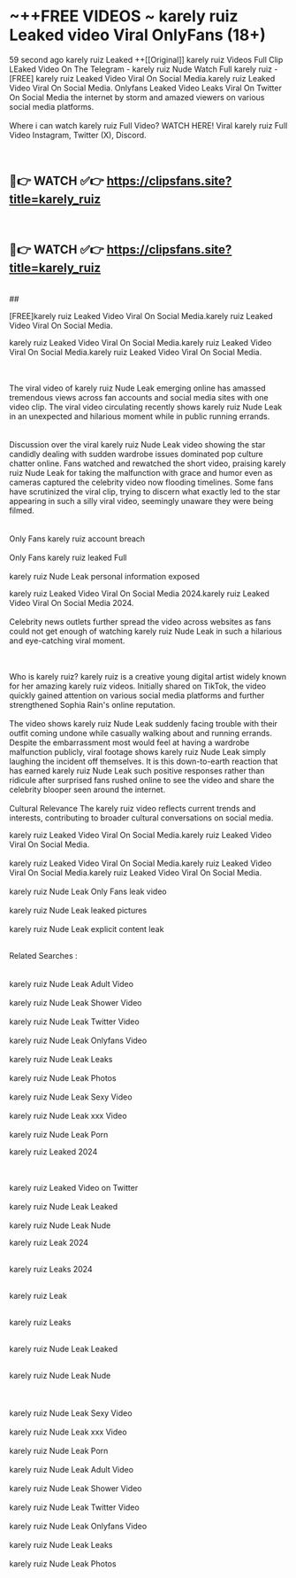 # ~++FREE VIDEOS ~ karely ruiz Leaked video Viral OnlyFans (18+)<br>


59 second ago karely ruiz Leaked ++[[Original]] karely ruiz Videos Full Clip LEaked Video On The Telegram  - karely ruiz Nude  Watch Full karely ruiz - [FREE] karely ruiz Leaked Video Viral On Social Media.karely ruiz Leaked Video Viral On Social Media.   Onlyfans Leaked Video Leaks Viral On Twitter On Social Media the internet by storm and amazed viewers on various social media platforms. <br><br>
Where i can watch karely ruiz Full Video? WATCH HERE! Viral karely ruiz Full Video Instagram, Twitter (X), Discord. <br>


 <br>

##  🔴👉 WATCH ✅👉  <a href="https://clipsfans.site?title=karely_ruiz&ref=git">https://clipsfans.site?title=karely_ruiz</a> <br>
  <br>

##  🔴👉 WATCH ✅👉  <a href="https://clipsfans.site?title=karely_ruiz&ref=git">https://clipsfans.site?title=karely_ruiz</a> <br>
  <br>
  ##



[FREE]karely ruiz Leaked Video Viral On Social Media.karely ruiz Leaked Video Viral On Social Media. <br>

karely ruiz Leaked Video Viral On Social Media.karely ruiz Leaked Video Viral On Social Media.karely ruiz Leaked Video Viral On Social Media. <br>


  <br>

  <br>
The viral video of karely ruiz Nude Leak emerging online has amassed tremendous views across fan accounts and social media sites with one video clip. The viral video circulating recently shows karely ruiz Nude Leak in an unexpected and hilarious moment while in public running errands.<br>
<br>


<br>
Discussion over the viral karely ruiz Nude Leak video showing the star candidly dealing with sudden wardrobe issues dominated pop culture chatter online. Fans watched and rewatched the short video, praising karely ruiz Nude Leak for taking the malfunction with grace and humor even as cameras captured the celebrity video now flooding timelines. Some fans have scrutinized the viral clip, trying to discern what exactly led to the star appearing in such a silly viral video, seemingly unaware they were being filmed.<br>
<br>
<br> 
Only Fans karely ruiz account breach<br>
<br>
Only Fans karely ruiz leaked Full <br>
<br>
karely ruiz Nude Leak personal information exposed<br>

karely ruiz Leaked Video Viral On Social Media 2024.karely ruiz Leaked Video Viral On Social Media 2024. <br>
<br>
Celebrity news outlets further spread the video across websites as fans could not get enough of watching karely ruiz Nude Leak in such a hilarious and eye-catching viral moment.<br>
<br>

<br>
Who is karely ruiz? karely ruiz is a creative young digital artist widely known for her amazing karely ruiz videos. Initially shared on TikTok, the video quickly gained attention on various social media platforms and further strengthened Sophia Rain's online reputation.<br>
<br>
The video shows karely ruiz Nude Leak suddenly facing trouble with their outfit coming undone while casually walking about and running errands. Despite the embarrassment most would feel at having a wardrobe malfunction publicly, viral footage shows karely ruiz Nude Leak simply laughing the incident off themselves. It is this down-to-earth reaction that has earned karely ruiz Nude Leak such positive responses rather than ridicule after surprised fans rushed online to see the video and share the celebrity blooper seen around the internet.<br>
<br>
Cultural Relevance The karely ruiz video reflects current trends and interests, contributing to broader cultural conversations on social media.<br>

karely ruiz Leaked Video Viral On Social Media.karely ruiz Leaked Video Viral On Social Media.<br>
<br>
karely ruiz Leaked Video Viral On Social Media.karely ruiz Leaked Video Viral On Social Media.karely ruiz Leaked Video Viral On Social Media.<br>
<br>
karely ruiz Nude Leak Only Fans leak video<br>
<br>
karely ruiz Nude Leak leaked pictures<br>
<br>
karely ruiz Nude Leak explicit content leak<br>


<br>
Related Searches :<br>
<br>

<br>
karely ruiz Nude Leak Adult Video<br>
<br>
karely ruiz Nude Leak Shower Video<br>
<br>
karely ruiz Nude Leak Twitter Video<br>
<br>
karely ruiz Nude Leak Onlyfans Video<br>
<br>
karely ruiz Nude Leak Leaks<br>
<br>
karely ruiz Nude Leak Photos<br>

<br>
karely ruiz Nude Leak Sexy Video<br>
<br>
karely ruiz Nude Leak xxx Video<br>
<br>
karely ruiz Nude Leak Porn<br>

karely ruiz  Leaked 2024 <br> <br>
<br>

karely ruiz Leaked Video on Twitter <br>
<br>
karely ruiz Nude Leak Leaked<br>
<br>
karely ruiz Nude Leak Nude<br>


karely ruiz  Leak 2024 <br> <br>



karely ruiz  Leaks 2024 <br> <br>



 
karely ruiz  Leak<br> <br>



karely ruiz  Leaks<br> <br>


karely ruiz Nude Leak Leaked<br> <br>

karely ruiz Nude Leak Nude<br> <br>
<br> <br>
karely ruiz Nude Leak Sexy Video
<br> <br>
karely ruiz Nude Leak xxx Video
<br> <br>
karely ruiz Nude Leak Porn
<br> <br>
karely ruiz Nude Leak Adult Video
<br> <br>
karely ruiz Nude Leak Shower Video
<br> <br>
karely ruiz Nude Leak Twitter Video
<br> <br>
karely ruiz Nude Leak Onlyfans Video
<br> <br>
karely ruiz Nude Leak Leaks
<br> <br>
karely ruiz Nude Leak Photos






</p>




 



</p>










